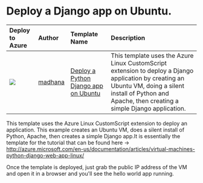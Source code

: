 # Deploy a Django app on Ubuntu.


| Deploy to Azure  | Author                          | Template Name   | Description     |
|:-----------------|:--------------------------------| :---------------| :---------------|
| <a href="https://azuredeploy.net/" target="_blank"><img src="http://azuredeploy.net/deploybutton_small.png"/></a> | [madhana](https://github.com/madhana) | [Deploy a Python Django app on Ubuntu](https://github.com/azurermtemplates/azurermtemplates/tree/master/deploy-lamp-app) | This template uses the Azure Linux CustomScript extension to deploy a Django application by creating an Ubuntu VM, doing a silent install of Python and Apache, then creating a simple Django application.|

This template uses the Azure Linux CustomScript extension to deploy an application. This example creates an Ubuntu VM, does a silent install of Python, Apache, then creates a simple Django app.It is essentially the template for the tutorial that can be found here -> http://azure.microsoft.com/en-us/documentation/articles/virtual-machines-python-django-web-app-linux/

Once the template is deployed, just grab the public IP address of the VM and open it in a browser and you'll see the hello world app running.
